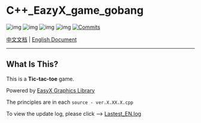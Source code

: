 # C++_EazyX_game_gobang

![img](https://img.shields.io/badge/Repostitory_For_Software_Technology-8A2BE2) ![img](https://img.shields.io/badge/Lastest%20Update%20Time-2025/05/10-blue) ![img](https://img.shields.io/badge/Author-MeowWow520-pink) ![img](https://img.shields.io/badge/Language-CPP-blue) [![Commits](https://img.shields.io/github/commit-activity/w/MeowWow520/Repository_For_Software_Technology)](https://github.com/MeowWow520/Repository_For_Software_Technology)

[中文文档](./Readme_CN.md) | [English Document](./Readme_EN.md)


---

## What Is This?

This is a **Tic-tac-toe** game.

Powered by [EasyX Graphics Library](https://docs.easyx.cn/zh-cn/intro)

The principles are in each `source - ver.X.XX.X.cpp`

To view the update log, please click --> [Lastest_EN.log](./Lastest_EN.log)